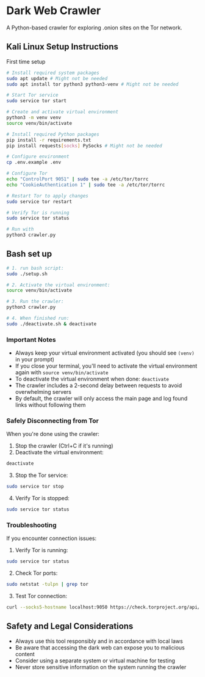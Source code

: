 # Dark Web Crawler

A Python-based crawler for exploring .onion sites on the Tor network.

## Kali Linux Setup Instructions

First time setup


```bash
# Install required system packages
sudo apt update # Might not be needed
sudo apt install tor python3 python3-venv # Might not be needed
```

```bash
# Start Tor service
sudo service tor start
```

```bash
# Create and activate virtual environment
python3 -m venv venv
source venv/bin/activate
```

```bash
# Install required Python packages
pip install -r requirements.txt
pip install requests[socks] PySocks # Might not be needed
```

```bash
# Configure environment
cp .env.example .env
```

```bash
# Configure Tor
echo "ControlPort 9051" | sudo tee -a /etc/tor/torrc
echo "CookieAuthentication 1" | sudo tee -a /etc/tor/torrc
```

```bash
# Restart Tor to apply changes
sudo service tor restart
```

```bash
# Verify Tor is running
sudo service tor status
```

```bash
# Run with
python3 crawler.py
```



## Bash set up

```bash
# 1. run bash script:
sudo ./setup.sh
```

```bash
# 2. Activate the virtual environment:
source venv/bin/activate
```

```bash
# 3. Run the crawler:
python3 crawler.py
```

```bash
# 4. When finished run:
sudo ./deactivate.sh & deactivate
````



### Important Notes
- Always keep your virtual environment activated (you should see `(venv)` in your prompt)
- If you close your terminal, you'll need to activate the virtual environment again with `source venv/bin/activate`
- To deactivate the virtual environment when done: `deactivate`
- The crawler includes a 2-second delay between requests to avoid overwhelming servers
- By default, the crawler will only access the main page and log found links without following them

### Safely Disconnecting from Tor
When you're done using the crawler:
1. Stop the crawler (Ctrl+C if it's running)
2. Deactivate the virtual environment:
```bash
deactivate
```
3. Stop the Tor service:
```bash
sudo service tor stop
```
4. Verify Tor is stopped:
```bash
sudo service tor status
```

### Troubleshooting
If you encounter connection issues:
1. Verify Tor is running:
```bash
sudo service tor status
```

2. Check Tor ports:
```bash
sudo netstat -tulpn | grep tor
```

3. Test Tor connection:
```bash
curl --socks5-hostname localhost:9050 https://check.torproject.org/api/ip
```

## Safety and Legal Considerations
- Always use this tool responsibly and in accordance with local laws
- Be aware that accessing the dark web can expose you to malicious content
- Consider using a separate system or virtual machine for testing
- Never store sensitive information on the system running the crawler
